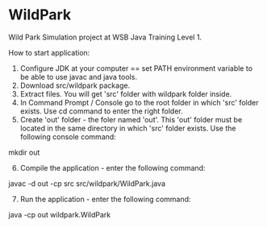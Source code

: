 # WildPark 

Wild Park Simulation project at WSB Java Training Level 1.

How to start application:

1. Configure JDK at your computer == set PATH environment variable to be able to use javac and java tools.
2. Download src/wildpark package.
3. Extract files. You will get 'src' folder with wildpark folder inside.
4. In Command Prompt / Console go to the root folder in which 'src' folder exists. Use cd command to enter the right folder.
5. Create 'out' folder - the foler named 'out'. This 'out' folder must be located in the same directory in which 'src' folder exists. Use the following console command:

mkdir out


6. Compile the application - enter the following command:

javac -d out -cp src src/wildpark/WildPark.java


7. Run the application - enter the following command:

java -cp out wildpark.WildPark



